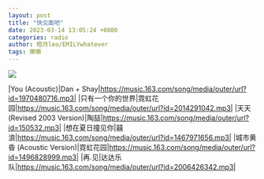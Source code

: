 ```yaml
---
layout: post
title: "快见面吧"
date: 2023-03-14 13:05:24 +0800
categories: radio
author: 橙月leo/EMILYwhatever
tags: 懒懒
---
```

![]({{site.baseurl}}/images/cover_20230314.jpg)

|You (Acoustic)|Dan + Shay|https://music.163.com/song/media/outer/url?id=1970480716.mp3|
|只有一个你的世界|霓虹花园|https://music.163.com/song/media/outer/url?id=2014291042.mp3|
|天天(Revised 2003 Version)|陶喆|https://music.163.com/song/media/outer/url?id=150532.mp3|
|想在夏日撞见你|囍浪|https://music.163.com/song/media/outer/url?id=1467971656.mp3|
|城市黄昏 (Acoustic Version)|霓虹花园|https://music.163.com/song/media/outer/url?id=1496828999.mp3|
|再.见|达达乐队|https://music.163.com/song/media/outer/url?id=2006426342.mp3|

